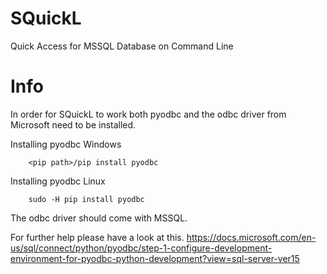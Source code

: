 # SQuickL
Quick Access for MSSQL Database on Command Line

# Info
In order for SQuickL to work both pyodbc 
and the odbc driver from Microsoft need to be installed.

Installing pyodbc Windows
```
    <pip path>/pip install pyodbc
```
Installing pyodbc Linux
```
    sudo -H pip install pyodbc
```

The odbc driver should come with MSSQL.

For further help please have a look at this.
https://docs.microsoft.com/en-us/sql/connect/python/pyodbc/step-1-configure-development-environment-for-pyodbc-python-development?view=sql-server-ver15
